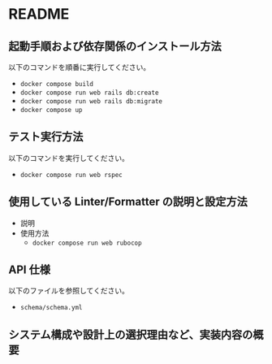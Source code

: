 # README

## 起動⼿順および依存関係のインストール⽅法

以下のコマンドを順番に実行してください。

* `docker compose build`
* `docker compose run web rails db:create`
* `docker compose run web rails db:migrate`
* `docker compose up`

## テスト実⾏⽅法
以下のコマンドを実行してください。

* `docker compose run web rspec`

## 使⽤している Linter/Formatter の説明と設定⽅法
* 説明
* 使用方法
  * `docker compose run web rubocop`

## API 仕様
以下のファイルを参照してください。

* `schema/schema.yml`

## システム構成や設計上の選択理由など、実装内容の概要
